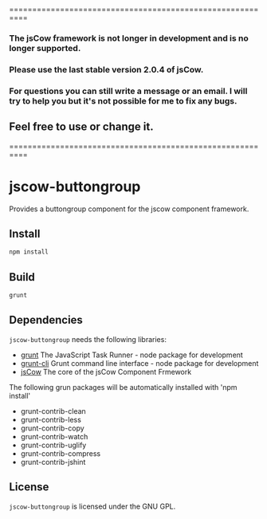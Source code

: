 ==========================================================

### The jsCow framework is not longer in development and is no longer supported.
### Please use the last stable version 2.0.4 of jsCow.
### For questions you can still write a message or an email. I will try to help you but it's not possible for me to fix any bugs.

## Feel free to use or change it.

==========================================================

# jscow-buttongroup
Provides a buttongroup component for the jscow component framework.

## Install

```sh
npm install
```

## Build

```sh
grunt
```

## Dependencies

`jscow-buttongroup` needs the following libraries:

* [grunt](https://www.npmjs.com/package/grunt) The JavaScript Task Runner - node package for development
* [grunt-cli](https://www.npmjs.com/package/grunt-cli) Grunt command line interface - node package for development
* [jsCow](https://github.com/jsCow/jsCow) The core of the jsCow Component Frmework

The following grun packages will be automatically installed with 'npm install'
* grunt-contrib-clean
* grunt-contrib-less
* grunt-contrib-copy
* grunt-contrib-watch
* grunt-contrib-uglify
* grunt-contrib-compress
* grunt-contrib-jshint
 

## License

`jscow-buttongroup` is licensed under the GNU GPL.
